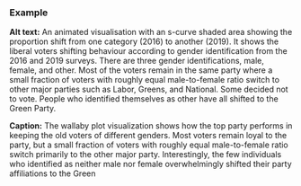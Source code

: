 ### Example

**Alt text:** An animated visualisation with an s-curve shaded area showing the proportion shift from one category (2016) to another (2019). It shows the liberal voters shifting behaviour according to gender identification from the 2016 and 2019 surveys. There are three gender identifications, male, female, and other. Most of the voters remain in the same party where a small fraction of voters with roughly equal male-to-female ratio switch to other major parties such as Labor, Greens, and National. Some decided not to vote. People who identified themselves as other have all shifted to the Green Party.

**Caption:** The wallaby plot visualization shows how the top party performs in keeping the old voters of different genders. Most voters remain loyal to the party, but a small fraction of voters with roughly equal male-to-female ratio switch primarily to the other major party. Interestingly, the few individuals who identified as neither male nor female overwhelmingly shifted their party affiliations to the Green
